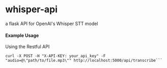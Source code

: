 # whisper-api
a flask API for OpenAI's Whisper STT model

#### Example Usage

Using the Restful API

```
curl -X POST -H "X-API-KEY: your_api_key" -F "audio=@\"path/to/file.mp3\"" http://localhost:5000/api/transcribe```

